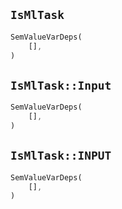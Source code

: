 ## `IsMlTask`

```rust
SemValueVarDeps(
    [],
)
```

## `IsMlTask::Input`

```rust
SemValueVarDeps(
    [],
)
```

## `IsMlTask::INPUT`

```rust
SemValueVarDeps(
    [],
)
```
